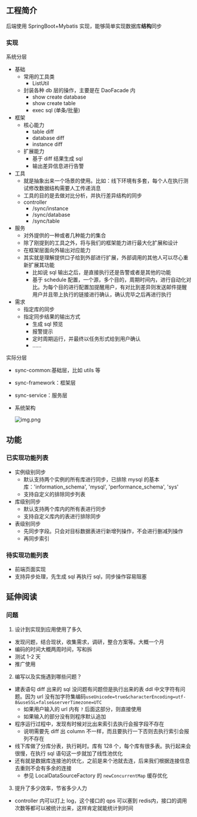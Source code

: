 ## 工程简介

后端使用 SpringBoot+Mybatis 实现，能够简单实现数据库**结构**同步

### 实现

系统分层

* 基础
    * 常用的工具类
        * ListUtil
    * 封装各种 db 层的操作，主要是在 DaoFacade 内
        * show create database
        * show create table
        * exec sql (单条/批量)
* 框架
    * 核心能力
        * table diff
        * database diff
        * instance diff
    * 扩展能力
        * 基于 diff 结果生成 sql
        * 输出差异信息进行告警
* 工具
    * 就是抽象出来一个场景的使用。比如：线下环境有多套，每个人在执行测试修改数据结构需要人工传递消息
    * 工具的目的是去做对比分析，并执行差异结构的同步
    * controller
        * /sync/instance
        * /sync/database
        * /sync/table
* 服务
    * 对外提供的一种或者几种能力的集合
    * 除了刚提到的工具之外，将与我们的框架能力进行最大化扩展和设计
    * 在框架层面向外输出对应能力
    * 其实就是理解提供口子给到外部进行扩展，外部调用的其他人可以尽心重新扩展其功能
        * 比如说 sql 输出之后，是直接执行还是告警或者是其他的功能
        * 基于 schedule 配置，一个源，多个目的，周期时间内，进行自动化对比。为每个目的进行配置加提醒用户，有对比到差异则发送邮件提醒用户并且带上执行的链接进行确认，确认完毕之后再进行执行
* 需求
    * 指定库的同步
    * 指定同步结果的输出方式
        * 生成 sql 预览
        * 报警提示
        * 定时周期运行，并最终以任务形式给到用户确认
        * ……

实际分层
* sync-common:基础层，比如 utils 等
* sync-framework：框架层
* sync-service：服务层


* 系统架构

  ![img.png](https://gitee.com/xiaowenshu7/devPractice/raw/master/mysql-schema-sync/img.png)

## 功能

### 已实现功能列表

* 实例级别同步
    * 默认支持两个实例的所有库进行同步，已排除 mysql 的基本库：'information_schema', 'mysql', 'performance_schema', 'sys'
    * 支持自定义的排除同步列表
* 库级别同步
    * 默认支持两个库内的所有表进行同步
    * 支持自定义库内的表进行排除同步
* 表级别同步
    * 先同步字段。只会对目标数据表进行新增列操作，不会进行删减列操作
    * 再同步索引

### 待实现功能列表

* 前端页面实现
* 支持异步处理，先生成 sql 再执行 sql，同步操作容易阻塞

## 延伸阅读

### 问题
1. 设计到实现到应用使用了多久
* 发现问题，结合现状，收集需求，调研，整合方案等。大概一个月
* 编码的时间大概两周时间，写和拆
* 测试 1-2 天
* 推广使用

2. 编写以及实施遇到哪些问题？
* 建表语句 diff 出来的 sql 没问题有问题但是执行出来的表 ddl 中文字符有问题。因为 url 没有加字符集编码`useUnicode=true&characterEncoding=utf-8&useSSL=false&serverTimezone=UTC` 
    * 如果用户输入的 url 内有 `?` 后面这部分，则直接使用
    * 如果输入的部分没有则程序默认追加
* 程序运行过程中，发现有时候对比出来索引去执行会报字段不存在
    * 说明需要先 diff 出 column 不一样，而且要执行一下否则去执行索引会报列不存在
* 线下库做了分库分表，执行耗时。库有 128 个，每个库有很多表。执行起来会很慢，在执行 sql 语句这一步就加了线性池优化
* 还有就是数据库连接池的优化，之前是来个池就去连，后来我们根据连接信息去重则不会有多余的连接
    * 参见 LocalDataSourceFactory 的 `newConcurrentMap` 缓存优化

3. 提升了多少效率，节省多少人力
* controller 内可以打上 log，这个接口的 qps 可以塞到 redis内，接口的调用次数等都可以被统计出来，这样肯定就能统计到时间
